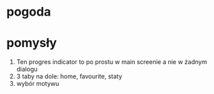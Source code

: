# pogoda

# pomysły
1. Ten progres indicator to po prostu w main screenie a nie w żadnym dialogu
2. 3 taby na dole: home, favourite, staty
3. wybór motywu
